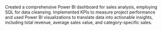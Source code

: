 Created a comprehensive Power BI dashboard for sales analysis, employing SQL for data cleansing. Implemented KPIs to measure project performance and used Power BI visualizations to translate data into actionable insights, including total revenue, average sales value, and category-specific sales.
